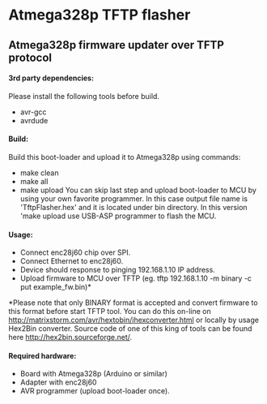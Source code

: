 # Atmega328p TFTP flasher
Atmega328p firmware updater over TFTP protocol
---------
#### 3rd party dependencies:
Please install the following tools before build.
  - avr-gcc
  - avrdude

#### Build:
Build this boot-loader and upload it to Atmega328p using commands:
  - make clean
  - make all
  - make upload 
You can skip last step and upload boot-loader to MCU by using your own favorite programmer. In this case output file name is 'TftpFlasher.hex' and it is located under bin directory. In this version 'make upload use USB-ASP programmer to flash the MCU.

#### Usage:
  - Connect enc28j60 chip over SPI.
  - Connect Ethernet to enc28j60.
  - Device should response to pinging 192.168.1.10 IP address.
  - Upload firmware to MCU over TFTP (eg. tftp 192.168.1.10 -m binary -c put example_fw.bin)*

*Please note that only BINARY format is accepted and convert firmware to this format before start TFTP tool. You can do this on-line on http://matrixstorm.com/avr/hextobin/ihexconverter.html or locally by usage Hex2Bin converter. Source code of one of this king of tools can be found here http://hex2bin.sourceforge.net/.

#### Required hardware:
  - Board with Atmega328p (Arduino or similar)
  - Adapter with enc28j60
  - AVR programmer (upload boot-loader once).